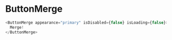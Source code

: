 # ButtonMerge

```javascript
<ButtonMerge appearance="primary" isDisabled={false} isLoading={false}>
  Merge!
</ButtonMerge>
```
